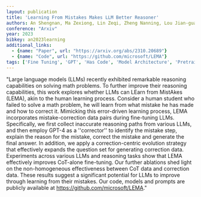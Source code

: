 ```yaml
---
layout: publication
title: 'Learning From Mistakes Makes LLM Better Reasoner'
authors: An Shengnan, Ma Zexiong, Lin Zeqi, Zheng Nanning, Lou Jian-guang, Chen Weizhu
conference: "Arxiv"
year: 2023
bibkey: an2023learning
additional_links:
  - {name: "Paper", url: "https://arxiv.org/abs/2310.20689"}
  - {name: "Code", url: "https://github.com/microsoft/LEMA"}
tags: ['Fine Tuning', 'GPT', 'Has Code', 'Model Architecture', 'Pretraining Methods', 'Prompting', 'Training Techniques']
---
```

"Large language models (LLMs) recently exhibited remarkable reasoning capabilities on solving math problems. To further improve their reasoning capabilities, this work explores whether LLMs can LEarn from MistAkes (LEMA), akin to the human learning process. Consider a human student who failed to solve a math problem, he will learn from what mistake he has made and how to correct it. Mimicking this error-driven learning process, LEMA incorporates mistake-correction data pairs during fine-tuning LLMs. Specifically, we first collect inaccurate reasoning paths from various LLMs, and then employ GPT-4 as a ''corrector'' to identify the mistake step, explain the reason for the mistake, correct the mistake and generate the final answer. In addition, we apply a correction-centric evolution strategy that effectively expands the question set for generating correction data. Experiments across various LLMs and reasoning tasks show that LEMA effectively improves CoT-alone fine-tuning. Our further ablations shed light on the non-homogeneous effectiveness between CoT data and correction data. These results suggest a significant potential for LLMs to improve through learning from their mistakes. Our code, models and prompts are publicly available at https://github.com/microsoft/LEMA."

